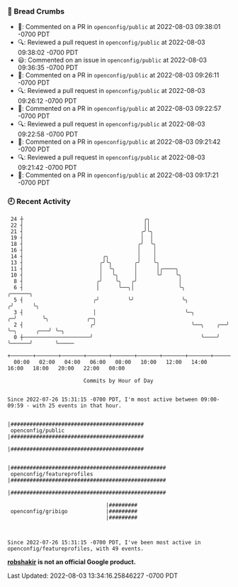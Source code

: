 ### 🍞 Bread Crumbs

 * 💬: Commented on a PR in  `openconfig/public` at 2022-08-03 09:38:01 -0700 PDT
 * 🔍: Reviewed a pull request in  `openconfig/public` at 2022-08-03 09:38:02 -0700 PDT
 * 😃: Commented on an issue in `openconfig/public` at 2022-08-03 09:36:35 -0700 PDT
 * 💬: Commented on a PR in  `openconfig/public` at 2022-08-03 09:26:11 -0700 PDT
 * 🔍: Reviewed a pull request in  `openconfig/public` at 2022-08-03 09:26:12 -0700 PDT
 * 💬: Commented on a PR in  `openconfig/public` at 2022-08-03 09:22:57 -0700 PDT
 * 🔍: Reviewed a pull request in  `openconfig/public` at 2022-08-03 09:22:58 -0700 PDT
 * 💬: Commented on a PR in  `openconfig/public` at 2022-08-03 09:21:42 -0700 PDT
 * 🔍: Reviewed a pull request in  `openconfig/public` at 2022-08-03 09:21:42 -0700 PDT
 * 💬: Commented on a PR in  `openconfig/public` at 2022-08-03 09:17:21 -0700 PDT

### 🕘 Recent Activity
```
 24 ┼                                      ╭╮
 22 ┤                                      ││
 21 ┤                                     ╭╯╰╮
 19 ┤                                     │  │
 18 ┤                                    ╭╯  ╰╮
 16 ┤                                    │    │
 14 ┤                         ╭╮         │    │
 13 ┤                        ╭╯╰╮       ╭╯    ╰╮
 11 ┤                        │  ╰╮      │      │╭────╮
 10 ┤                        │   ╰╮     │      ╰╯    ╰╮
  8 ┤                       ╭╯    ╰╮   ╭╯             │
  6 ┤                       │      ╰──╮│              ╰╮                ╭──────╮
  5 ┤                      ╭╯         ╰╯               ╰╮              ╭╯      ╰╮
  3 ┤                      │                            ╰─╮          ╭─╯        ╰╮            ╭─╮
  2 ┤                     ╭╯                              ╰──╮    ╭──╯           ╰─╮      ╭───╯ ╰─╮
  0 ┼─────────────────────╯                                  ╰────╯                ╰──────╯       ╰─────
    +───────+───────+───────+───────+───────+───────+───────+───────+───────+───────+───────+───────+────
  00:00   02:00   04:00   06:00   08:00   10:00   12:00   14:00   16:00   18:00   20:00   22:00   00:00   

						Commits by Hour of Day


Since 2022-07-26 15:31:15 -0700 PDT, I'm most active between 09:00-09:59 - with 25 events in that hour.

```



```
                               |##########################################
 openconfig/public             |##########################################
                               |##########################################

                               |#################################################
 openconfig/featureprofiles    |#################################################
                               |#################################################

                               |#########
 openconfig/gribigo            |#########
                               |#########



Since 2022-07-26 15:31:15 -0700 PDT, I've been most active in openconfig/featureprofiles, with 49 events.

```
**[robshakir](mailto:robjs@google.com) is not an official Google product.**  


Last Updated: 2022-08-03 13:34:16.25846227 -0700 PDT
